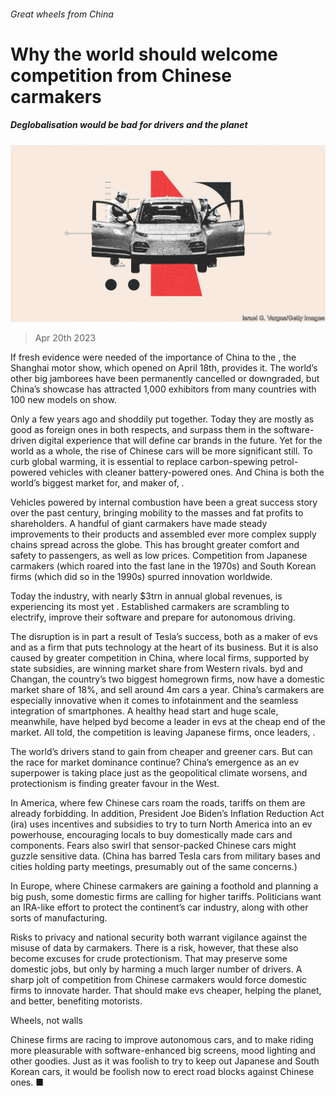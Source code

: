 ###### Great wheels from China

# Why the world should welcome competition from Chinese carmakers 

##### Deglobalisation would be bad for drivers and the planet 

![image](images/20230422_LDD002.jpg) 

> Apr 20th 2023 

If fresh evidence were needed of the importance of China to the , the Shanghai motor show, which opened on April 18th, provides it. The world’s other big jamborees have been permanently cancelled or downgraded, but China’s showcase has attracted 1,000 exhibitors from many countries with 100 new models on show. 

Only a few years ago  and shoddily put together. Today they are mostly as good as foreign ones in both respects, and surpass them in the software-driven digital experience that will define car brands in the future. Yet for the world as a whole, the rise of Chinese cars will be more significant still. To curb global warming, it is essential to replace carbon-spewing petrol-powered vehicles with cleaner battery-powered ones. And China is both the world’s biggest market for, and maker of, . 

Vehicles powered by internal combustion have been a great success story over the past century, bringing mobility to the masses and fat profits to shareholders. A handful of giant carmakers have made steady improvements to their products and assembled ever more complex supply chains spread across the globe. This has brought greater comfort and safety to passengers, as well as low prices. Competition from Japanese carmakers (which roared into the fast lane in the 1970s) and South Korean firms (which did so in the 1990s) spurred innovation worldwide. 

Today the industry, with nearly $3trn in annual global revenues, is experiencing its most  yet . Established carmakers are scrambling to electrify, improve their software and prepare for autonomous driving. 

The disruption is in part a result of Tesla’s success, both as a maker of evs and as a firm that puts technology at the heart of its business. But it is also caused by greater competition in China, where local firms, supported by state subsidies, are winning market share from Western rivals. byd and Changan, the country’s two biggest homegrown firms, now have a domestic market share of 18%, and sell around 4m cars a year. China’s carmakers are especially innovative when it comes to infotainment and the seamless integration of smartphones. A healthy head start and huge scale, meanwhile, have helped byd become a leader in evs at the cheap end of the market. All told, the competition is leaving Japanese firms, once leaders, .

The world’s drivers stand to gain from cheaper and greener cars. But can the race for market dominance continue? China’s emergence as an ev superpower is taking place just as the geopolitical climate worsens, and protectionism is finding greater favour in the West. 

In America, where few Chinese cars roam the roads, tariffs on them are already forbidding. In addition, President Joe Biden’s Inflation Reduction Act (ira) uses incentives and subsidies to try to turn North America into an ev powerhouse, encouraging locals to buy domestically made cars and components. Fears also swirl that sensor-packed Chinese cars might guzzle sensitive data. (China has barred Tesla cars from military bases and cities holding party meetings, presumably out of the same concerns.) 

In Europe, where Chinese carmakers are gaining a foothold and planning a big push, some domestic firms are calling for higher tariffs. Politicians want an IRA-like effort to protect the continent’s car industry, along with other sorts of manufacturing. 

Risks to privacy and national security both warrant vigilance against the misuse of data by carmakers. There is a risk, however, that these also become excuses for crude protectionism. That may preserve some domestic jobs, but only by harming a much larger number of drivers. A sharp jolt of competition from Chinese carmakers would force domestic firms to innovate harder. That should make evs cheaper, helping the planet, and better, benefiting motorists. 

Wheels, not walls

Chinese firms are racing to improve autonomous cars, and to make riding more pleasurable with software-enhanced big screens, mood lighting and other goodies. Just as it was foolish to try to keep out Japanese and South Korean cars, it would be foolish now to erect road blocks against Chinese ones. ■

